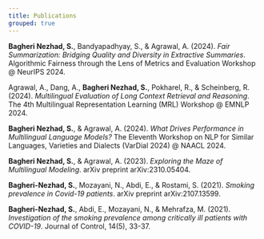 ```yaml
---
title: Publications
grouped: true
---
```


**Bagheri Nezhad, S.**, Bandyapadhyay, S., & Agrawal, A. (2024). *Fair Summarization: Bridging Quality and Diversity in Extractive Summaries*. Algorithmic Fairness through the Lens of Metrics and Evaluation Workshop @ NeurIPS 2024.

Agrawal, A., Dang, A., **Bagheri Nezhad, S.**, Pokharel, R., & Scheinberg, R. (2024). *Multilingual Evaluation of Long Context Retrieval and Reasoning*. The 4th Multilingual Representation Learning (MRL) Workshop @ EMNLP 2024.

**Bagheri Nezhad, S.**, & Agrawal, A. (2024). *What Drives Performance in Multilingual Language Models?* The Eleventh Workshop on NLP for Similar Languages, Varieties and Dialects (VarDial 2024) @ NAACL 2024.

**Bagheri Nezhad, S.**, & Agrawal, A. (2023). *Exploring the Maze of Multilingual Modeling*. arXiv preprint arXiv:2310.05404.

**Bagheri-Nezhad, S.**, Mozayani, N., Abdi, E., & Rostami, S. (2021). *Smoking prevalence in Covid-19 patients*. arXiv preprint arXiv:2107.13599.

**Bagheri-Nezhad, S.**, Abdi, E., Mozayani, N., & Mehrafza, M. (2021). *Investigation of the smoking prevalence among critically ill patients with COVID-19*. Journal of Control, 14(5), 33-37.
